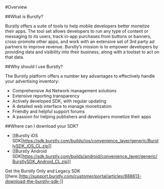 #Overview

##What is Burstly?

Burstly offers a suite of tools to help mobile developers better monetize their apps. The tool set allows developers to run any type of content or messaging to its users, track in-app purchases from buttons or banners, cross-promote other apps, and work with an extensive set of 3rd party ad partners to improve revenue. Burstly’s mission is to empower developers by providing data and visibility into their business, along with a toolset to act on that data.

##Why should I use Burstly?

The Burstly platform offers a number key advantages to effectively handle your advertising inventory:

- Comprehensive Ad Network management solutions
- Extensive reporting transparency
- Actively developed SDK, with regular updating
- A detailed web interface to manage monetization
- Friendly and helpful support forums
- A passion for helping publishers and developers monetize their apps

##Where can I download your SDK?

- [[Burstly iOS SDK|https://sdk.burstly.com/builds/ios/convenience_layer/generic/BurstlySDK_iOS_CL.zip]]
- [[Burstly Android SDK|https://sdk.burstly.com/builds/android/convenience_layer/generic/BurstlySDK_Android_CL.zip]]

Get the Burstly Only and Legacy SDK [[here.|http://support.burstly.com/customer/portal/articles/888613-download-the-burstly-sdk-]]